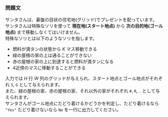 ### 問題文
サンタさんは、碁盤の目状の住宅地(グリッド)でプレゼントを配っています。  
サンタさんは特殊なソリを使って **現在地(スタート地点)** から **次の目的地(ゴール地点)** まで移動しなくてはいけません。  
特殊なソリとは以下のようなソリを指します。
- 燃料が満タンの状態から $K$ マス移動できる
- 緑の屋根の家の上は通ることができない
- 赤の屋根の家の上に到達すると燃料が満タンになる
- $4$近傍のマスに移動することができる

入力では $H$ 行 $W$ 列のグリッドが与えられ、スタート地点とゴール地点がそれぞれ `S`, `G` として与えられます。  
また、緑の屋根の家、赤の屋根の家、それ以外の家がそれぞれ `#`, `R`, `.` として与えられます。  
サンタさんがゴール地点にたどり着けるかどうかを判定し、たどり着けるなら `"Yes"` たどり着けないなら `No` を一行に出力してください。
